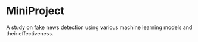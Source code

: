 # MiniProject
A study on fake news detection using various machine learning models and their effectiveness.
